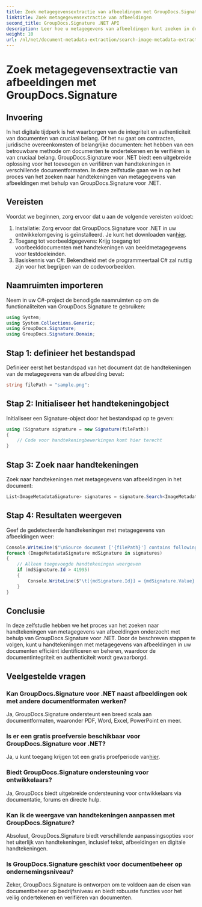 ```yaml
---
title: Zoek metagegevensextractie van afbeeldingen met GroupDocs.Signature
linktitle: Zoek metagegevensextractie van afbeeldingen
second_title: GroupDocs.Signature .NET API
description: Leer hoe u metagegevens van afbeeldingen kunt zoeken in documenten met GroupDocs.Signature voor .NET. Verbeter moeiteloos de integriteit en authenticiteit van documenten.
weight: 10
url: /nl/net/document-metadata-extraction/search-image-metadata-extraction/
---
```


# Zoek metagegevensextractie van afbeeldingen met GroupDocs.Signature

## Invoering
In het digitale tijdperk is het waarborgen van de integriteit en authenticiteit van documenten van cruciaal belang. Of het nu gaat om contracten, juridische overeenkomsten of belangrijke documenten: het hebben van een betrouwbare methode om documenten te ondertekenen en te verifiëren is van cruciaal belang. GroupDocs.Signature voor .NET biedt een uitgebreide oplossing voor het toevoegen en verifiëren van handtekeningen in verschillende documentformaten. In deze zelfstudie gaan we in op het proces van het zoeken naar handtekeningen van metagegevens van afbeeldingen met behulp van GroupDocs.Signature voor .NET. 
## Vereisten
Voordat we beginnen, zorg ervoor dat u aan de volgende vereisten voldoet:
1.  Installatie: Zorg ervoor dat GroupDocs.Signature voor .NET in uw ontwikkelomgeving is geïnstalleerd. Je kunt het downloaden van[hier](https://releases.groupdocs.com/signature/net/).
2. Toegang tot voorbeeldgegevens: Krijg toegang tot voorbeelddocumenten met handtekeningen van beeldmetagegevens voor testdoeleinden.
3. Basiskennis van C#: Bekendheid met de programmeertaal C# zal nuttig zijn voor het begrijpen van de codevoorbeelden.

## Naamruimten importeren
Neem in uw C#-project de benodigde naamruimten op om de functionaliteiten van GroupDocs.Signature te gebruiken:
```csharp
using System;
using System.Collections.Generic;
using GroupDocs.Signature;
using GroupDocs.Signature.Domain;
```
## Stap 1: definieer het bestandspad
Definieer eerst het bestandspad van het document dat de handtekeningen van de metagegevens van de afbeelding bevat:
```csharp
string filePath = "sample.png";
```
## Stap 2: Initialiseer het handtekeningobject
Initialiseer een Signature-object door het bestandspad op te geven:
```csharp
using (Signature signature = new Signature(filePath))
{
    // Code voor handtekeningbewerkingen komt hier terecht
}
```
## Stap 3: Zoek naar handtekeningen
Zoek naar handtekeningen met metagegevens van afbeeldingen in het document:
```csharp
List<ImageMetadataSignature> signatures = signature.Search<ImageMetadataSignature>(SignatureType.Metadata);
```
## Stap 4: Resultaten weergeven
Geef de gedetecteerde handtekeningen met metagegevens van afbeeldingen weer:
```csharp
Console.WriteLine($"\nSource document ['{filePath}'] contains following signatures.");
foreach (ImageMetadataSignature mdSignature in signatures)
{
    // Alleen toegevoegde handtekeningen weergeven
    if (mdSignature.Id > 41995)
    {
        Console.WriteLine($"\t[{mdSignature.Id}] = {mdSignature.Value} ({mdSignature.Type})");
    }
}
```

## Conclusie
In deze zelfstudie hebben we het proces van het zoeken naar handtekeningen van metagegevens van afbeeldingen onderzocht met behulp van GroupDocs.Signature voor .NET. Door de beschreven stappen te volgen, kunt u handtekeningen met metagegevens van afbeeldingen in uw documenten efficiënt identificeren en beheren, waardoor de documentintegriteit en authenticiteit wordt gewaarborgd.
## Veelgestelde vragen
### Kan GroupDocs.Signature voor .NET naast afbeeldingen ook met andere documentformaten werken?
Ja, GroupDocs.Signature ondersteunt een breed scala aan documentformaten, waaronder PDF, Word, Excel, PowerPoint en meer.
### Is er een gratis proefversie beschikbaar voor GroupDocs.Signature voor .NET?
Ja, u kunt toegang krijgen tot een gratis proefperiode van[hier](https://releases.groupdocs.com/).
### Biedt GroupDocs.Signature ondersteuning voor ontwikkelaars?
Ja, GroupDocs biedt uitgebreide ondersteuning voor ontwikkelaars via documentatie, forums en directe hulp.
### Kan ik de weergave van handtekeningen aanpassen met GroupDocs.Signature?
Absoluut, GroupDocs.Signature biedt verschillende aanpassingsopties voor het uiterlijk van handtekeningen, inclusief tekst, afbeeldingen en digitale handtekeningen.
### Is GroupDocs.Signature geschikt voor documentbeheer op ondernemingsniveau?
Zeker, GroupDocs.Signature is ontworpen om te voldoen aan de eisen van documentbeheer op bedrijfsniveau en biedt robuuste functies voor het veilig ondertekenen en verifiëren van documenten.